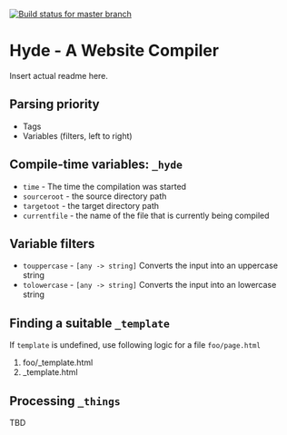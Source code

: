 [![Build status for master branch](https://travis-ci.org/wolfie/hyde.svg?branch=master)](https://travis-ci.org/wolfie/hyde)

# Hyde - A Website Compiler

Insert actual readme here.

## Parsing priority

* Tags
* Variables (filters, left to right)

## Compile-time variables: `_hyde`

* `time` - The time the compilation was started
* `sourceroot` - the source directory path 
* `targetoot` - the target directory path
* `currentfile` - the name of the file that is currently being compiled

## Variable filters

* `touppercase` - `[any -> string]` Converts the input into an uppercase string
* `tolowercase` - `[any -> string]` Converts the input into an lowercase string

## Finding a suitable `_template`

If `template` is undefined, use following logic for a file `foo/page.html`

1. foo/_template.html
1. _template.html

## Processing `_things`

TBD
